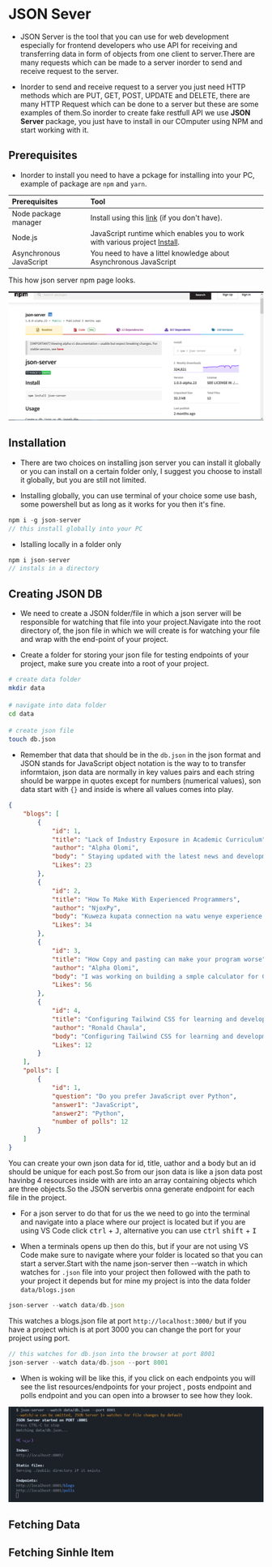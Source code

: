# JSON Sever

- JSON Server is the tool that you can use for web development especially for frontend developers who use API for receiving and transferring data in form of objects from one client to server.There are many requests which can be made to a server inorder to send and receive request to the server.

- Inorder to send and receive request to a server you just need HTTP methods which are PUT, GET, POST, UPDATE and DELETE, there are many HTTP Request which can be done to a server but these are some examples of them.So inorder to create fake restfull API we use __JSON Server__ package, you just have to install in our COmputer using NPM and start working with it.

## Prerequisites

- Inorder to install you need to have a pckage for installing into your PC, example of package are `npm` and `yarn`.

| Prerequisites | Tool |
| :-------------- | :----- |
|  Node package manager | Install using this [link](https://www.npmjs.com/package/json-server) (if you don't have).  |
| Node.js | JavaScript runtime which enables you to work with various project [Install](nodejs.org).  |
| Asynchronous JavaScript | You need to have a littel knowledge about Asynchronous JavaScript |

This how json server npm page looks.

![Json server page npm ](/assets/json%20server.PNG)

## Installation

- There are two choices on installing json server you can install it globally or you can install on a certain folder only, I suggest you choose to install it globally, but you are still not limited.

- Installing globally, you can use terminal of your choice some use bash, some powershell but as long as it works for you then it's fine.

```js
npm i -g json-server
// this install globally into your PC
```

- Istalling locally in a folder only

```js
npm i json-server
// instals in a directory
```

## Creating JSON DB

- We need to create a JSON folder/file in which a json server will be responsible for watching that file into your project.Navigate into the root directory of, the json file in which we will create is for watching your file and wrap with the end-point of your project.

- Create a folder for storing your json file for testing endpoints of your project, make sure you create into a root of your project.

```sh
# create data folder
mkdir data

# navigate into data folder
cd data

# create json file
touch db.json
```

- Remember that data that should be in the `db.json` in the json format and JSON stands for JavaScript object notation is the way to to transfer informtaion, json data are normally in key values pairs and each string should be warppe in quotes except for numbers (numerical values), son data start with `{}` and inside is where all values comes into play.

```json
{
    "blogs": [
        {
            "id": 1,
            "title": "Lack of Industry Exposure in Academic Curriculum",
            "author": "Alpha Olomi",
            "body": " Staying updated with the latest news and developments in the field of computer science is essential for students and programmers. Here are some popular websites where you can find news, articles, and updates related to computer science:Hacker News (https://news.ycombinator.com/): A community-driven news website that covers a wide range of topics, including computer science, programming, and technology.",
            "Likes": 23
        },
        {
            "id": 2,
            "title": "How To Make With Experienced Programmers",
            "author": "NjoxPy",
            "body": "Kuweza kupata connection na watu wenye experience ni muhimu sana na pia ni rewarding kwa wale watu ambao wanataka waweze kuenhance skils zao katika ulimwengu wa programming.Haijalishi kama ni beginner au advanced.Kutengeneza connection na watu professional inaweza ikawa ndio namna ya kukufungulia milango kwako ili kupata mentorship, collaaboration na pia fursa mpya katika jamii.",
            "Likes": 34
        },
        {
            "id": 3,
            "title": "How Copy and pasting can make your program worse",
            "author": "Alpha Olomi",
            "body": "I was working on building a smple calculator for C++ Learning Lab repository but It came at a point in program I decided to allow a user to enter first and second value then perform division on that number but Since I thought there is no need to write two cout at a time for message to the user for first number and second number so I decide to copy and paste it!",
            "Likes": 56
        },
        {
            "id": 4,
            "title": "Configuring Tailwind CSS for learning and development",
            "author": "Ronald Chaula",
            "body": "Configuring Tailwind CSS for learning and development involves setting up the necessary files, understanding the configuration options, and using it within your project. Here's a step-by-step guide to help you get started",
            "Likes": 12
        }
    ],
    "polls": [
        {
            "id": 1,
            "question": "Do you prefer JavaScript over Python",
            "answer1": "JavaScript",
            "answer2": "Python",
            "number of polls": 12
        }
    ]
}
```

You can create your own json data for id, title, uathor and a body but an id should be unique for each post.So from our json data is like a json data post havinbg 4 resources inside with are into an array containing objects which are three objects.So the JSON serverbis onna generate endpoint for each file in the project.

- For a json server to do that for us the we need to go into the terminal and navigate into a place where our project is located but if you are using VS Code click <kbd>ctrl</kbd> + <kbd>J</kbd>, alternative you can use <kbd>ctrl</kbd> <kbd>shift</kbd> + <kbd> I <kbd>

- When a terminals opens up then do this, but if your are not using VS Code make sure to navigate where your folder is located so that you can start a server.Start with the name json-server then --watch in which watches for `.json` file into your project then followed with the path to your project it depends but for mine my project is into the data folder `data/blogs.json`

```js
json-server --watch data/db.json
```

This watches a blogs.json file at port `http://localhost:3000/` but if you have a project which is at port 3000 you can change the port for your project using port.

```js
// this watches for db.json into the browser at port 8001
json-server --watch data/db.json --port 8001
```

- When is woking will be like this, if you click on each endpoints you will see the list resources/endpoints for your project , posts endpoint and polls endpoint and you can open into a browser to see how they look.

![Json Server at 8001](/assets/json%208001.PNG)

## Fetching Data

## Fetching Sinhle Item
<!--
add a link for materials about JSON
install json extension json by ZainChen-for data visualization
->
